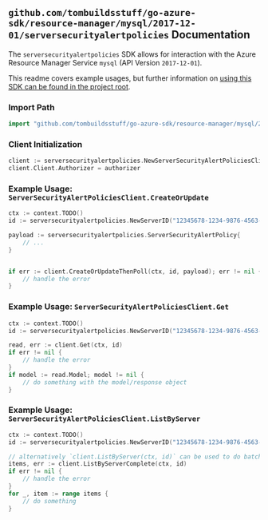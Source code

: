 
## `github.com/tombuildsstuff/go-azure-sdk/resource-manager/mysql/2017-12-01/serversecurityalertpolicies` Documentation

The `serversecurityalertpolicies` SDK allows for interaction with the Azure Resource Manager Service `mysql` (API Version `2017-12-01`).

This readme covers example usages, but further information on [using this SDK can be found in the project root](https://github.com/tombuildsstuff/go-azure-sdk/tree/main/docs).

### Import Path

```go
import "github.com/tombuildsstuff/go-azure-sdk/resource-manager/mysql/2017-12-01/serversecurityalertpolicies"
```


### Client Initialization

```go
client := serversecurityalertpolicies.NewServerSecurityAlertPoliciesClientWithBaseURI("https://management.azure.com")
client.Client.Authorizer = authorizer
```


### Example Usage: `ServerSecurityAlertPoliciesClient.CreateOrUpdate`

```go
ctx := context.TODO()
id := serversecurityalertpolicies.NewServerID("12345678-1234-9876-4563-123456789012", "example-resource-group", "serverValue")

payload := serversecurityalertpolicies.ServerSecurityAlertPolicy{
	// ...
}


if err := client.CreateOrUpdateThenPoll(ctx, id, payload); err != nil {
	// handle the error
}
```


### Example Usage: `ServerSecurityAlertPoliciesClient.Get`

```go
ctx := context.TODO()
id := serversecurityalertpolicies.NewServerID("12345678-1234-9876-4563-123456789012", "example-resource-group", "serverValue")

read, err := client.Get(ctx, id)
if err != nil {
	// handle the error
}
if model := read.Model; model != nil {
	// do something with the model/response object
}
```


### Example Usage: `ServerSecurityAlertPoliciesClient.ListByServer`

```go
ctx := context.TODO()
id := serversecurityalertpolicies.NewServerID("12345678-1234-9876-4563-123456789012", "example-resource-group", "serverValue")

// alternatively `client.ListByServer(ctx, id)` can be used to do batched pagination
items, err := client.ListByServerComplete(ctx, id)
if err != nil {
	// handle the error
}
for _, item := range items {
	// do something
}
```
